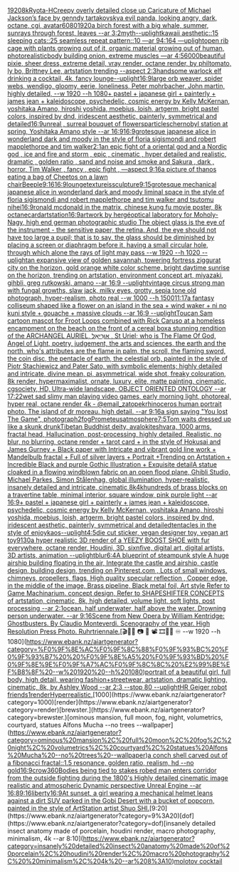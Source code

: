 [1920](https://www.ebank.nz/aiartgenerator?category=1920)[8k](https://www.ebank.nz/aiartgenerator?category=8k)[Ryota-H](https://www.ebank.nz/aiartgenerator?category=Ryota-H)[Creepy overly detailed close up Caricature of Michael Jackson’s face by genndy tartakovsky](https://www.ebank.nz/aiartgenerator?category=Creepy%20overly%20detailed%20close%20up%20Caricature%20of%20Michael%20Jackson%E2%80%99s%20face%20by%20genndy%20tartakovsky)[a evil panda, looking angry, dark, octane, cgi, avatar](https://www.ebank.nz/aiartgenerator?category=a%20evil%20panda%2C%20looking%20angry%2C%20dark%2C%20octane%2C%20cgi%2C%20avatar)[6080](https://www.ebank.nz/aiartgenerator?category=6080)[1920](https://www.ebank.nz/aiartgenerator?category=1920)[a birch forest with a big whale, summer, sunrays through forest, leaves --ar 3:2](https://www.ebank.nz/aiartgenerator?category=a%20birch%20forest%20with%20a%20big%20whale%2C%20summer%2C%20sunrays%20through%20forest%2C%20leaves%20--ar%203%3A2)[myth](https://www.ebank.nz/aiartgenerator?category=myth)[--uplight](https://www.ebank.nz/aiartgenerator?category=--uplight)[kawaii aesthetic::15 sleeping cats::25 seamless repeat pattern::10  —ar 94:164 —uplight](https://www.ebank.nz/aiartgenerator?category=kawaii%20aesthetic%3A%3A15%20sleeping%20cats%3A%3A25%20seamless%20repeat%20pattern%3A%3A10%20%20%E2%80%94ar%2094%3A164%20%E2%80%94uplight)[open rib cage with plants growing out of it, organic material growing out of human, photorealistic](https://www.ebank.nz/aiartgenerator?category=open%20rib%20cage%20with%20plants%20growing%20out%20of%20it%2C%20organic%20material%20growing%20out%20of%20human%2C%20photorealistic)[body building onion, extreme muscles —ar 4:5](https://www.ebank.nz/aiartgenerator?category=body%20building%20onion%2C%20extreme%20muscles%20%E2%80%94ar%204%3A5)[6000](https://www.ebank.nz/aiartgenerator?category=6000)[beautiful pixie, sheer dress, extreme detail, vray render, octane render, by philtomato,  ly bo, Brittney Lee, artstation trending --aspect 2:3](https://www.ebank.nz/aiartgenerator?category=beautiful%20pixie%2C%20sheer%20dress%2C%20extreme%20detail%2C%20vray%20render%2C%20octane%20render%2C%20by%20philtomato%2C%20%20ly%20bo%2C%20Brittney%20Lee%2C%20artstation%20trending%20--aspect%202%3A3)[handsome warlock elf drinking a cocktail, 4k, fancy lounge](https://www.ebank.nz/aiartgenerator?category=handsome%20warlock%20elf%20drinking%20a%20cocktail%2C%204k%2C%20fancy%20lounge)[--uplight](https://www.ebank.nz/aiartgenerator?category=--uplight)[16:9](https://www.ebank.nz/aiartgenerator?category=16%3A9)[large orb weaver, spider webs, wendigo, gloomy, eerie, loneliness, Peter mohrbacher, John martin, highly detailed, --w 1920 --h 1080](https://www.ebank.nz/aiartgenerator?category=large%20orb%20weaver%2C%20spider%20webs%2C%20wendigo%2C%20gloomy%2C%20eerie%2C%20loneliness%2C%20Peter%20mohrbacher%2C%20John%20martin%2C%20highly%20detailed%2C%20--w%201920%20--h%201080)[+ pastel + japanese girl + painterly + james jean + kaleidoscope, psychedelic, cosmic energy by Kelly McKernan, yoshitaka Amano, hiroshi yoshida, moebius, loish, artgerm, bright pastel colors, inspired by dnd, iridescent aesthetic, painterly, symmetrical and detailed](https://www.ebank.nz/aiartgenerator?category=%2B%20pastel%20%2B%20japanese%20girl%20%2B%20painterly%20%2B%20james%20jean%20%2B%20kaleidoscope%2C%20psychedelic%2C%20cosmic%20energy%20by%20Kelly%20McKernan%2C%20yoshitaka%20Amano%2C%20hiroshi%20yoshida%2C%20moebius%2C%20loish%2C%20artgerm%2C%20bright%20pastel%20colors%2C%20inspired%20by%20dnd%2C%20iridescent%20aesthetic%2C%20painterly%2C%20symmetrical%20and%20detailed)[16:9](https://www.ebank.nz/aiartgenerator?category=16%3A9)[unreal , surreal bouquet of flowers](https://www.ebank.nz/aiartgenerator?category=unreal%20%2C%20surreal%20bouquet%20of%20flowers)[particles](https://www.ebank.nz/aiartgenerator?category=particles)[chernobyl station at spring, Yoshitaka Amano style --ar 16:9](https://www.ebank.nz/aiartgenerator?category=chernobyl%20station%20at%20spring%2C%20Yoshitaka%20Amano%20style%20--ar%2016%3A9)[16:9](https://www.ebank.nz/aiartgenerator?category=16%3A9)[grotesque japanese alice in wonderland dark and moody in the style of floria sigismondi and robert mapplethorpe and tim walker](https://www.ebank.nz/aiartgenerator?category=grotesque%20japanese%20alice%20in%20wonderland%20dark%20and%20moody%20in%20the%20style%20of%20floria%20sigismondi%20and%20robert%20mapplethorpe%20and%20tim%20walker)[2:1](https://www.ebank.nz/aiartgenerator?category=2%3A1)[an epic fight of a oriental god and a Nordic god , ice and fire and storm , epic , cinematic , hyper detailed and realistic, dramatic , golden ratio , sand and noise and smoke and Sakura , dark , horror, Tim Walker , fancy , epic fight , —aspect 9:16](https://www.ebank.nz/aiartgenerator?category=an%20epic%20fight%20of%20a%20oriental%20god%20and%20a%20Nordic%20god%20%2C%20ice%20and%20fire%20and%20storm%20%2C%20epic%20%2C%20cinematic%20%2C%20hyper%20detailed%20and%20realistic%2C%20dramatic%20%2C%20golden%20ratio%20%2C%20sand%20and%20noise%20and%20smoke%20and%20Sakura%20%2C%20dark%20%2C%20horror%2C%20Tim%20Walker%20%2C%20fancy%20%2C%20epic%20fight%20%2C%20%E2%80%94aspect%209%3A16)[a picture of thanos eating a bag of Cheetos on a lawn chair](https://www.ebank.nz/aiartgenerator?category=a%20picture%20of%20thanos%20eating%20a%20bag%20of%20Cheetos%20on%20a%20lawn%20chair)[Beeple](https://www.ebank.nz/aiartgenerator?category=Beeple)[9:16](https://www.ebank.nz/aiartgenerator?category=9%3A16)[16:9](https://www.ebank.nz/aiartgenerator?category=16%3A9)[lounge](https://www.ebank.nz/aiartgenerator?category=lounge)[texture](https://www.ebank.nz/aiartgenerator?category=texture)[is](https://www.ebank.nz/aiartgenerator?category=is)[sculpture](https://www.ebank.nz/aiartgenerator?category=sculpture)[9:15](https://www.ebank.nz/aiartgenerator?category=9%3A15)[grotesque mechanical japanese alice in wonderland dark and moody liminal space in the style of floria sigismondi and robert mapplethorpe and tim walker and tsutomu nihei](https://www.ebank.nz/aiartgenerator?category=grotesque%20mechanical%20japanese%20alice%20in%20wonderland%20dark%20and%20moody%20liminal%20space%20in%20the%20style%20of%20floria%20sigismondi%20and%20robert%20mapplethorpe%20and%20tim%20walker%20and%20tsutomu%20nihei)[16:9](https://www.ebank.nz/aiartgenerator?category=16%3A9)[ronald mcdonald in the matrix, chinese kung fu movie poster, 8k octane](https://www.ebank.nz/aiartgenerator?category=ronald%20mcdonald%20in%20the%20matrix%2C%20chinese%20kung%20fu%20movie%20poster%2C%208k%20octane)[card](https://www.ebank.nz/aiartgenerator?category=card)[artstation](https://www.ebank.nz/aiartgenerator?category=artstation)[16:9](https://www.ebank.nz/aiartgenerator?category=16%3A9)[artwork by hergé](https://www.ebank.nz/aiartgenerator?category=artwork%20by%20herg%C3%A9)[optical laboratory for Moholy-Nagy, high end german photographic studio The object glass is the eye of the instrument - the sensitive paper, the retina.  And, the eye should not have too large a pupil; that is to say, the glass should be diminished by placing a screen or diaphragm before it, having a small circular hole, through which alone the rays of light may pass  --w 1920 --h 1020 --uplight](https://www.ebank.nz/aiartgenerator?category=optical%20laboratory%20for%20Moholy-Nagy%2C%20high%20end%20german%20photographic%20studio%20The%20object%20glass%20is%20the%20eye%20of%20the%20instrument%20-%20the%20sensitive%20paper%2C%20the%20retina.%20%20And%2C%20the%20eye%20should%20not%20have%20too%20large%20a%20pupil%3B%20that%20is%20to%20say%2C%20the%20glass%20should%20be%20diminished%20by%20placing%20a%20screen%20or%20diaphragm%20before%20it%2C%20having%20a%20small%20circular%20hole%2C%20through%20which%20alone%20the%20rays%20of%20light%20may%20pass%20%20--w%201920%20--h%201020%20--uplight)[an expansive view of golden savannah, towering fortress ziggurat city on the horizon, gold orange white color scheme, bright daytime sunrise on the horizon, trending on artstation, environment concept art, miyazaki, gihbli, greg rutkowski, amano --ar 16:9 --uplight](https://www.ebank.nz/aiartgenerator?category=an%20expansive%20view%20of%20golden%20savannah%2C%20towering%20fortress%20ziggurat%20city%20on%20the%20horizon%2C%20gold%20orange%20white%20color%20scheme%2C%20bright%20daytime%20sunrise%20on%20the%20horizon%2C%20trending%20on%20artstation%2C%20environment%20concept%20art%2C%20miyazaki%2C%20gihbli%2C%20greg%20rutkowski%2C%20amano%20--ar%2016%3A9%20--uplight)[vintage circus strong man with fungal growths, slaw jack, milky eyes, grotty, sepia tone old photograph, hyper-realism, photo real --w 1000 --h 1500](https://www.ebank.nz/aiartgenerator?category=vintage%20circus%20strong%20man%20with%20fungal%20growths%2C%20slaw%20jack%2C%20milky%20eyes%2C%20grotty%2C%20sepia%20tone%20old%20photograph%2C%20hyper-realism%2C%20photo%20real%20--w%201000%20--h%201500)[11:17](https://www.ebank.nz/aiartgenerator?category=11%3A17)[a fantasy colliseum shaped like a flower on an island in the sea + wind waker + ni no kuni style + gouache + massive clouds --ar 16:9 --uplight](https://www.ebank.nz/aiartgenerator?category=a%20fantasy%20colliseum%20shaped%20like%20a%20flower%20on%20an%20island%20in%20the%20sea%20%2B%20wind%20waker%20%2B%20ni%20no%20kuni%20style%20%2B%20gouache%20%2B%20massive%20clouds%20--ar%2016%3A9%20--uplight)[Toucan Sam cartoon mascot for Froot Loops combined with Rick Caruso at a homeless encampment on the beach on the front of a cereal box](https://www.ebank.nz/aiartgenerator?category=Toucan%20Sam%20cartoon%20mascot%20for%20Froot%20Loops%20combined%20with%20Rick%20Caruso%20at%20a%20homeless%20encampment%20on%20the%20beach%20on%20the%20front%20of%20a%20cereal%20box)[a  stunning rendition of the ARCHANGEL AURIEL, אוּרִיאֵל , St Uriel; who is The Flame Of God, Angel of Light, poetry, judgement, the arts and sciences, the earth and the north, who's attributes are the flame in palm, the scroll, the flaming sword, the coin disc, the pentacle of earth, the celestial orb, painted in the style of Piotr Stachiewicz and Pater Sato, with symbolic elements; highly detailed and intricate, divine mean, pi, asymmetrical, wide shot, freaky colouration, 8k render, hypermaximalist, ornate, luxury, elite, matte painting, cinematic, cgsociety, HD, Ultra-wide landscape, OBJECT ORIENTED ONTOLOGY --ar 17:22](https://www.ebank.nz/aiartgenerator?category=a%20%20stunning%20rendition%20of%20the%20ARCHANGEL%20AURIEL%2C%20%D7%90%D7%95%D6%BC%D7%A8%D6%B4%D7%99%D7%90%D6%B5%D7%9C%20%2C%20St%20Uriel%3B%20who%20is%20The%20Flame%20Of%20God%2C%20Angel%20of%20Light%2C%20poetry%2C%20judgement%2C%20the%20arts%20and%20sciences%2C%20the%20earth%20and%20the%20north%2C%20who%27s%20attributes%20are%20the%20flame%20in%20palm%2C%20the%20scroll%2C%20the%20flaming%20sword%2C%20the%20coin%20disc%2C%20the%20pentacle%20of%20earth%2C%20the%20celestial%20orb%2C%20painted%20in%20the%20style%20of%20Piotr%20Stachiewicz%20and%20Pater%20Sato%2C%20with%20symbolic%20elements%3B%20highly%20detailed%20and%20intricate%2C%20divine%20mean%2C%20pi%2C%20asymmetrical%2C%20wide%20shot%2C%20freaky%20colouration%2C%208k%20render%2C%20hypermaximalist%2C%20ornate%2C%20luxury%2C%20elite%2C%20matte%20painting%2C%20cinematic%2C%20cgsociety%2C%20HD%2C%20Ultra-wide%20landscape%2C%20OBJECT%20ORIENTED%20ONTOLOGY%20--ar%2017%3A22)[wet sad slimy man playing video games, early morning light, photoreal, hyper real, octane render 4k - @email_zatopek](https://www.ebank.nz/aiartgenerator?category=wet%20sad%20slimy%20man%20playing%20video%20games%2C%20early%20morning%20light%2C%20photoreal%2C%20hyper%20real%2C%20octane%20render%204k%20-%20%40email_zatopek)[rhinoceros human portrait photo. The island of dr moreau. high detail. --ar 9:16](https://www.ebank.nz/aiartgenerator?category=rhinoceros%20human%20portrait%20photo.%20The%20island%20of%20dr%20moreau.%20high%20detail.%20--ar%209%3A16)[a sign saying "You lost The Game", photograph](https://www.ebank.nz/aiartgenerator?category=a%20sign%20saying%20%22You%20lost%20The%20Game%22%2C%20photograph)[2](https://www.ebank.nz/aiartgenerator?category=2)[fog](https://www.ebank.nz/aiartgenerator?category=fog)[Prometeus](https://www.ebank.nz/aiartgenerator?category=Prometeus)[atmosphere](https://www.ebank.nz/aiartgenerator?category=atmosphere)[7:5](https://www.ebank.nz/aiartgenerator?category=7%3A5)[Tom waits dressed up like a skunk drunk](https://www.ebank.nz/aiartgenerator?category=Tom%20waits%20dressed%20up%20like%20a%20skunk%20drunk)[Tibetan Buddhist deity, avalokiteshvara, 1000 arms, fractal head, Hallucination, post-processing, highly detailed, Realistic, no blur, no blurring, octane render + tarot card + in the style of Hokusai and James Gurney + Black paper with Intricate and vibrant gold line work + Mandelbulb fractal + Full of silver layers + Portrait +Trending on Artstation + Incredible Black and purple Gothic Illustration + Exquisite detail](https://www.ebank.nz/aiartgenerator?category=Tibetan%20Buddhist%20deity%2C%20avalokiteshvara%2C%201000%20arms%2C%20fractal%20head%2C%20Hallucination%2C%20post-processing%2C%20highly%20detailed%2C%20Realistic%2C%20no%20blur%2C%20no%20blurring%2C%20octane%20render%20%2B%20tarot%20card%20%2B%20in%20the%20style%20of%20Hokusai%20and%20James%20Gurney%20%2B%20Black%20paper%20with%20Intricate%20and%20vibrant%20gold%20line%20work%20%2B%20Mandelbulb%20fractal%20%2B%20Full%20of%20silver%20layers%20%2B%20Portrait%20%2BTrending%20on%20Artstation%20%2B%20Incredible%20Black%20and%20purple%20Gothic%20Illustration%20%2B%20Exquisite%20detail)[A statue cloaked in a flowing windblown fabric on an open flood plane, Ghibli Studio, Michael Parkes, Simon Stålenhag, global illumination, hyper-realistic, insanely detailed and intricate, cinematic 8k](https://www.ebank.nz/aiartgenerator?category=A%20statue%20cloaked%20in%20a%20flowing%20windblown%20fabric%20on%20an%20open%20flood%20plane%2C%20Ghibli%20Studio%2C%20Michael%20Parkes%2C%20Simon%20St%C3%A5lenhag%2C%20global%20illumination%2C%20hyper-realistic%2C%20insanely%20detailed%20and%20intricate%2C%20cinematic%208k)[4k](https://www.ebank.nz/aiartgenerator?category=4k)[hundreds of brass blocks on a travertine table, minimal interior, square window, pink purple light --ar 16:9](https://www.ebank.nz/aiartgenerator?category=hundreds%20of%20brass%20blocks%20on%20a%20travertine%20table%2C%20minimal%20interior%2C%20square%20window%2C%20pink%20purple%20light%20--ar%2016%3A9)[+ pastel + japanese girl + painterly + james jean + kaleidoscope, psychedelic, cosmic energy by Kelly McKernan, yoshitaka Amano, hiroshi yoshida, moebius, loish, artgerm, bright pastel colors, inspired by dnd, iridescent aesthetic, painterly, symmetrical and detailed](https://www.ebank.nz/aiartgenerator?category=%2B%20pastel%20%2B%20japanese%20girl%20%2B%20painterly%20%2B%20james%20jean%20%2B%20kaleidoscope%2C%20psychedelic%2C%20cosmic%20energy%20by%20Kelly%20McKernan%2C%20yoshitaka%20Amano%2C%20hiroshi%20yoshida%2C%20moebius%2C%20loish%2C%20artgerm%2C%20bright%20pastel%20colors%2C%20inspired%20by%20dnd%2C%20iridescent%20aesthetic%2C%20painterly%2C%20symmetrical%20and%20detailed)[tentacles in the style of enjoykaos](https://www.ebank.nz/aiartgenerator?category=tentacles%20in%20the%20style%20of%20enjoykaos)[--uplight](https://www.ebank.nz/aiartgenerator?category=--uplight)[4:5](https://www.ebank.nz/aiartgenerator?category=4%3A5)[die cut sticker, vegan designer toy, vegan art toy](https://www.ebank.nz/aiartgenerator?category=die%20cut%20sticker%2C%20vegan%20designer%20toy%2C%20vegan%20art%20toy)[9130](https://www.ebank.nz/aiartgenerator?category=9130)[a hyper realistic 3D render of a YEEZY BOOST SHOE with fur everywhere, octane render, Houdini, 3D, sixnfive, digital art, digital artists, 3D artists, animation --uplight](https://www.ebank.nz/aiartgenerator?category=a%20hyper%20realistic%203D%20render%20of%20a%20YEEZY%20BOOST%20SHOE%20with%20fur%20everywhere%2C%20octane%20render%2C%20Houdini%2C%203D%2C%20sixnfive%2C%20digital%20art%2C%20digital%20artists%2C%203D%20artists%2C%20animation%20--uplight)[blur](https://www.ebank.nz/aiartgenerator?category=blur)[6:4](https://www.ebank.nz/aiartgenerator?category=6%3A4)[A blueprint of steampunk style A huge airship building floating in the air, Integrate the castle and airship, castle design, building design,  trending on Pinterest.com , Lots of small windows, chimneys, propellers, flags, High quality specular reflection ,  Copper  edge, in the middle of the image, Brass pipeline,  Black metal foil,  Art style Refer to Game Machinarium.  concept design, Refer to SHAPESHIFTER CONCEPTS  of artstation, cinematic,  8k, high detailed,  volume light,  soft lights,  post processing    --ar 2:1](https://www.ebank.nz/aiartgenerator?category=A%20blueprint%20of%20steampunk%20style%20A%20huge%20airship%20building%20floating%20in%20the%20air%2C%20Integrate%20the%20castle%20and%20airship%2C%20castle%20design%2C%20building%20design%2C%20%20trending%20on%20Pinterest.com%20%2C%20Lots%20of%20small%20windows%2C%20chimneys%2C%20propellers%2C%20flags%2C%20High%20quality%20specular%20reflection%20%2C%20%20Copper%20%20edge%2C%20in%20the%20middle%20of%20the%20image%2C%20Brass%20pipeline%2C%20%20Black%20metal%20foil%2C%20%20Art%20style%20Refer%20to%20Game%20Machinarium.%20%20concept%20design%2C%20Refer%20to%20SHAPESHIFTER%20CONCEPTS%20%20of%20artstation%2C%20cinematic%2C%20%208k%2C%20high%20detailed%2C%20%20volume%20light%2C%20%20soft%20lights%2C%20%20post%20processing%20%20%20%20--ar%202%3A1)[ocean. half underwater, half above the water. Drowning person underwater. --ar 9:16](https://www.ebank.nz/aiartgenerator?category=ocean.%20half%20underwater%2C%20half%20above%20the%20water.%20Drowning%20person%20underwater.%20--ar%209%3A16)[Scene from New Opera by William Kentridge: Ghostbusters. By Claudio Monteverdi. Scenography of the year.  High Resolution Press Photo. Ruhrtriennale.](https://www.ebank.nz/aiartgenerator?category=Scene%20from%20New%20Opera%20by%20William%20Kentridge%3A%20Ghostbusters.%20By%20Claudio%20Monteverdi.%20Scenography%20of%20the%20year.%20%20High%20Resolution%20Press%20Photo.%20Ruhrtriennale.)[🎬🌈📼 📷  🎥 📽 🎞🧬🌌 ♾️ --w 1920 --h 1080](https://www.ebank.nz/aiartgenerator?category=%F0%9F%8E%AC%F0%9F%8C%88%F0%9F%93%BC%20%F0%9F%93%B7%20%20%F0%9F%8E%A5%20%F0%9F%93%BD%20%F0%9F%8E%9E%F0%9F%A7%AC%F0%9F%8C%8C%20%E2%99%BE%EF%B8%8F%20--w%201920%20--h%201080)[portrait of a beautiful girl, full body, high detail, wearing fashion+streetwear, artstation, dramatic lighting, cinematic, 8k, by Ashley Wood --ar 2:3 --stop 80 --uplight](https://www.ebank.nz/aiartgenerator?category=portrait%20of%20a%20beautiful%20girl%2C%20full%20body%2C%20high%20detail%2C%20wearing%20fashion%2Bstreetwear%2C%20artstation%2C%20dramatic%20lighting%2C%20cinematic%2C%208k%2C%20by%20Ashley%20Wood%20--ar%202%3A3%20--stop%2080%20--uplight)[HR Geiger robot friends](https://www.ebank.nz/aiartgenerator?category=HR%20Geiger%20robot%20friends)[1](https://www.ebank.nz/aiartgenerator?category=1)[render](https://www.ebank.nz/aiartgenerator?category=render)[Hyperrealistic.](https://www.ebank.nz/aiartgenerator?category=Hyperrealistic.)[1000](https://www.ebank.nz/aiartgenerator?category=1000)[render](https://www.ebank.nz/aiartgenerator?category=render)[brewster.](https://www.ebank.nz/aiartgenerator?category=brewster.)[ominous mansion, full moon, fog, night, volumetrics, courtyard, statues Alfons Mucha --no trees --wallpaper](https://www.ebank.nz/aiartgenerator?category=ominous%20mansion%2C%20full%20moon%2C%20fog%2C%20night%2C%20volumetrics%2C%20courtyard%2C%20statues%20Alfons%20Mucha%20--no%20trees%20--wallpaper)[a conch shell carved out of a fibonacci fractal::1.5 resonance, golden ratio, realism, hd --no gold](https://www.ebank.nz/aiartgenerator?category=a%20conch%20shell%20carved%20out%20of%20a%20fibonacci%20fractal%3A%3A1.5%20resonance%2C%20golden%20ratio%2C%20realism%2C%20hd%20--no%20gold)[16:9](https://www.ebank.nz/aiartgenerator?category=16%3A9)[crow](https://www.ebank.nz/aiartgenerator?category=crow)[360](https://www.ebank.nz/aiartgenerator?category=360)[](https://www.ebank.nz/aiartgenerator?category=)[Bodies being tied to stakes robed man enters corridor from the outside fighting during the 1800's Highly detailed cinematic image realistic and atmospheric Dynamic perspective Unreal Engine --ar 16:8](https://www.ebank.nz/aiartgenerator?category=Bodies%20being%20tied%20to%20stakes%20robed%20man%20enters%20corridor%20from%20the%20outside%20fighting%20during%20the%201800%27s%20Highly%20detailed%20cinematic%20image%20realistic%20and%20atmospheric%20Dynamic%20perspective%20Unreal%20Engine%20--ar%2016%3A8)[9:16](https://www.ebank.nz/aiartgenerator?category=9%3A16)[liberty](https://www.ebank.nz/aiartgenerator?category=liberty)[16:9](https://www.ebank.nz/aiartgenerator?category=16%3A9)[At sunset, a girl wearing a mechanical helmet leans against a dirt SUV parked in the Gobi Desert with a bucket of popcorn, painted in the style of ArtStation artist Shuo SHI.](https://www.ebank.nz/aiartgenerator?category=At%20sunset%2C%20a%20girl%20wearing%20a%20mechanical%20helmet%20leans%20against%20a%20dirt%20SUV%20parked%20in%20the%20Gobi%20Desert%20with%20a%20bucket%20of%20popcorn%2C%20painted%20in%20the%20style%20of%20ArtStation%20artist%20Shuo%20SHI.)[9:20](https://www.ebank.nz/aiartgenerator?category=9%3A20)[dof](https://www.ebank.nz/aiartgenerator?category=dof)[insanely detailed insect anatomy made of porcelain, houdini render, macro photography,  minimalism, 4k --ar 8:10](https://www.ebank.nz/aiartgenerator?category=insanely%20detailed%20insect%20anatomy%20made%20of%20porcelain%2C%20houdini%20render%2C%20macro%20photography%2C%20%20minimalism%2C%204k%20--ar%208%3A10)[molotov cocktail](https://www.ebank.nz/aiartgenerator?category=molotov%20cocktail)